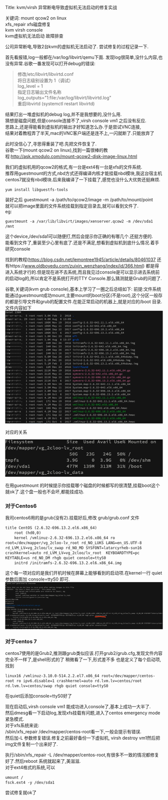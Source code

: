 Title: kvm/virsh 异常断电导致虚拟机无法启动的修复实战

关键词:
mount qcow2 on linux  
xfs_repair  xfs磁盘修复  
kvm virsh console  
kvm虚拟机无法启动 故障排查 


公司异常断电,导致2台kvm的虚拟机无法启动了.
尝试修复的过程记录一下.

首先看报错,log一般都在/var/log/libvirt/qemu下面.
发现log很简单,没什么内容,也没有异常.谷歌一番发现可以打开debug的错误:
>修改/etc/libvirt/libvirtd.conf  
>将日志级别设置为 1（调试）  
>log_level = 1  
>指定日志输出文件名称  
>log_outputs="1:file:/var/log/libvirt/libvirtd.log"  
>重启libvirtd (systemctl restart libvirtd)  

结果打出一堆虚拟机的debug log,并不是我想要的,没什么用.  
猜想是磁盘问题,但是console连接不了,virsh console vm1 之后没有反应.  
思路上,还是得能看到虚拟机的输出才好知道怎么办.于是尝试VNC连接,  
结果对着教程弄了半天,mac的VNC客户端还是连不上,一闪就断了.只能放弃了  

此时没信心了,寻思得重装了吧.先把文件恢复了.  
谷歌一下(mount qcow2 on linux),找到一篇很棒的教程:http://ask.xmodulo.com/mount-qcow2-disk-image-linux.html  

我们的虚拟机用的qcow2的格式,有一台是ext4有一台是xfs的文件系统.  
推荐用guestmount的方式,nbd方式还得编译内核才能挂载nbd模块,我这台宿主机centos7就没有nbd模块.后来我编译了一下挂载了,感觉也没什么大优势还挺麻烦.  

```
yum install libguestfs-tools
```

装好之后 guestmount -a /path/to/qcow2/image -m <device> /path/to/mount/point  
就可以把image里面的文件系统挂载到指定目录去,就可以看到文件了.  
eg:  
```
guestmount -a /var/lib/libvirt/images/xenserver.qcow2 -m /dev/sda1 /mnt
```

这个device,/dev/sda1可以随便打,然后会提示你正确的有哪几个.还挺方便的.  
能看到文件了,重装至少心里有底了.还是不满足,想看到虚拟机到底什么情况.着手研究console  

找到的教程(https://blog.csdn.net/lemontree1945/article/details/80461037 还有https://www.oldboyedu.com/zuixin_wenzhang/index/id/366.html) 都是得进入系统才行的.但是现在进不去系统,而且我见过console是可以显示进去系统前的启动log的,所以肯定不是系统打开的TTY Console.那么猜测就是Grub的问题了.    

谷歌,关键词(kvm grub console),基本上学习了一圈之后总结如下:
前提:文件系统能通过guestmount成功mount,主要mount的boot分区(不是root),这个分区一般存的都是引导文件和grub的配置文件.在能正常启动的机器上,就是对应的/boot 目录.文件内容如下  
![](media/15652431791895/15652448513923.jpg)  

对应的关系  

![](media/15652431791895/15652449131835.jpg)  

在用guestmount 的时候提示你挂载哪个磁盘的时候都写的很清楚,挂载boot这个就ok了.这个盘一般也不会坏,都能挂成功.  

### 对于Centos6
我司centos6用的是grub(没有2).挂载好后,修改 grub/grub.conf 文件
```
title CentOS (2.6.32-696.13.2.el6.x86_64)
	root (hd0,0)
	kernel /vmlinuz-2.6.32-696.13.2.el6.x86_64 ro root=/dev/mapper/vg_2cloo-lv_root rd_NO_LUKS LANG=en_US.UTF-8 rd_LVM_LV=vg_2cloo/lv_swap rd_NO_MD SYSFONT=latarcyrheb-sun16 crashkernel=auto rd_LVM_LV=vg_2cloo/lv_root  KEYBOARDTYPE=pc KEYTABLE=us rd_NO_DM rhgb quiet console=ttyS0
	initrd /initramfs-2.6.32-696.13.2.el6.x86_64.img
```

这个每一项对应的是我们开机时候在屏幕上能够看到的启动项.在kernel一行 quiet参数后面加 console=ttyS0 
即可.![](media/15652431791895/15652451533364.jpg)

### 对于centos 7
centos7使用的是Grub2,推测跟grub类似应该.打开grub2/grub.cfg,发现文件内容完全不一样了,是shell形式的了
稍微看了一下,形式差不多 也是定义了每个启动项,找到  

``` 
linux16 /vmlinuz-3.10.0-514.2.2.el7.x86_64 root=/dev/mapper/centos-root ro ipv6.disable=1 crashkernel=auto rd.lvm.lv=centos/root rd.lvm.lv=centos/swap rhgb quiet console=ttyS0
```  

在quiet后添加console=ttyS0好了  

现在启动后,virsh console vm1 能成功进入console了,基本上成功一大半了.  
然后dmesg看一下启动log,发现xfs挂载有问题,进入了centos emergency mode紧急模式.  
对于xfs系统来说:  
/sbin/xfs_repair /dev/mapper/centos-root看一下,一般会提示有错误.  
然后加-L 参数修复错误.修复之前最好备份一下虚拟机, virsh destroy vm1然后把img文件复制一个出来好了.  

执行/sbin/xfs_repair -L /dev/mapper/centos-root,有很多不一致的情况都修复好了.然后reboot 系统就起来了,美滋滋.  
对于ext4格式的系统,可以  
```
umount /
fsck.ext4 -y /dev/sda1
```
尝试修复就ok了  
